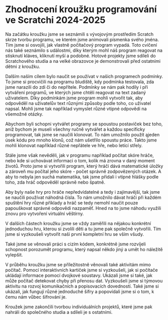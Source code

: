 # Zhodnocení kroužku programování ve Scratchi 2024-2025

Na začátku kroužku jsme se seznámili s vývojovým prostředím Scratch skrze tvorbu programu, ve kterém jsme animovali písmenka svého jména. Tím jsme si osvojili, jak vlastně počítačový program vypadá. Toto cvičení nás také seznámilo s událostmi, díky kterým mohl náš program reagovat na stisknutí kláves, kliknutí myší a podobné. Hotové projekty jsme sdíleli do Scratchového studia a na velké obrazovce je demonstrovali před ostatními dětmi z kroužku. 

Dalším naším cílem bylo naučit se používat v našich programech podmínky. To jsme si procvičili na programu bludiště, kdy podmínka testovala, zda jsme narazili do zdi či do nepřítele. Podmínky se nám pak hodily i při vytváření programů, ve kterých jsme chtěli reagovat na text zadaný uživatelem. Díky podmínkám jsme program mohli vytvořit tak, aby odpověděl na uživatelův text různými způsoby podle toho, co uživatel napsal. Mohli jsme tak například vymyslet různé vtipné odpovědi na všemožné otázky.

Abychom byli schopni vytvářet programy se spoustou postaviček bez toho, aniž bychom je museli všechny ručně vytvářet a každou specificky programovat, tak jsme se naučili klonovat. To nám umožnilo použít ąjeden úsek kódu pro mnoho klonů, což nám ušetřilo spoustu práce. Takto jsme mohli klonovat například různé nepřátele ve hře, nebo letící střely.

Stále jsme však nevěděli, jak v programu například počítat skóre hráče, nebo kde si uchovávat informaci o tom, kolik má zrovna v daný moment životů. Proto jsme si vytvořili program, který hráči dává matematické úložky a zároveň mu počítal jeho skóre - počet správně zodpovězených otázek. A aby to nebyla jen suchá matematika, tak jsme přidali i vtipné hlášky podle toho, zda hráč odpověděl správně nebo špatně.

Aby byly naše hry pro hráče nepředvídatelné a tedy i zajímavější, tak jsme se naučili používat náhodná čísla. To nám umožnilo dávat hráči při každém spuštění hry různé příklady a hráč se tedy nemohl naučit pouze papouškovat správné odpovědi nazpaměť. Hned na to jsme náhodu využili znovu pro vytvoření virtuální věštírny.

V dalších částech kroužku jsme se vždy zaměřili na nějakou konkrétní jednoduchou hru, kterou si zvolili děti a tu jsme pak společně vytvořili. Tím jsme si vyzkoušeli vytvořit naši první kompletní hru se vším všudy.

Také jsme se věnovali práci s cizím kódem, konkrétně jsme rozvíjeli schopnost porozumět programu, který napsal někdo jiný a umět ho náležitě vylepšit.

V průběhu kroužku jsme se příležitostně věnovali také aktivitám mimo počítač. Pomocí interaktivních kartiček jsme si vyzkoušeli, jak si počítače ukládají informace pomocí dvojkové soustavy. Ukázali jsme si také, jak může počítač detekovat chyby při přenosu dat. Vyzkoušeli jsme si týmovou aktivitu na rozvoj komunikačních a popisovacích dovedností. Také jsme si ukázali, jak fungují různé jednoduché šifry a popovídali jsme si o tom, k čemu nám vůbec šifrování je.

Kroužek jsme zakončili tvorbou individuálních projektů, které jsme pak nahráli do společného studia a sdíleli je s ostatními.